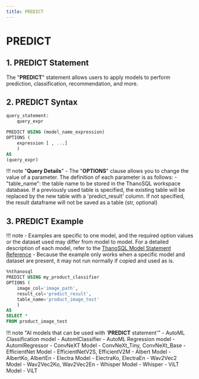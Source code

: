 ```yaml
---
title: PREDICT
---
```


# __PREDICT__

## __1. PREDICT Statement__

The "__PREDICT__" statement allows users to apply models to perform prediction, classification, recommendation, and more.


## __2. PREDICT Syntax__

```sql
query_statement:
    query_expr

PREDICT USING (model_name_expression)
OPTIONS (
    expression [ , ...]
    )
AS
(query_expr)
```

!!! note "__Query Details__"
    - The "__OPTIONS__" clause allows you to change the value of a parameter. The definition of each parameter is as follows:
        - "table_name": the table name to be stored in the ThanoSQL workspace database. If a previously used table is specified, the existing table will be replaced by the new table with a 'predict_result' column. If not specified, the result dataframe will not be saved as a table (str, optional)

## __3. PREDICT Example__

!!! note
    - Examples are specific to one model, and the required option values ​​or the dataset used may differ from model to model. For a detailed description of each model, refer to the [ThanoSQL Model Statement Reference](/en/how-to_guides/reference/#thanosql-model-statement-reference)
    - Because the example only works when a specific model and dataset are present, it may not run normally if copied and used as is.

```sql
%%thanosql
PREDICT USING my_product_classifier
OPTIONS (
    image_col='image_path',
    result_col='predict_result',
    table_name='product_image_test'
    )
AS
SELECT *
FROM product_image_test
```


!!! note "AI models that can be used with '__PREDICT__ statement'"
    - AutoML Classification model - AutomlClassifier
    - AutoML Regression model - AutomlRegressor
    - ConvNeXT Model - ConvNeXt_Tiny, ConvNeXt_Base
    - EfficientNet Model - EfficientNetV2S, EfficientV2M
    - Albert Model - AlbertKo, AlbertEn
    - Electra Model - ElectraKo, ElectraEn
    - Wav2Vec2 Model - Wav2Vec2Ko, Wav2Vec2En
    - Whisper Model - Whisper
    - ViLT Model - ViLT